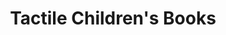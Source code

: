 ---
title: Tactile Children's Books
image: storybook.jpg
group: book
url: http://tactilepicturebooks.org
tagline: How can we 3D model and print tactile story books for blind children?
---